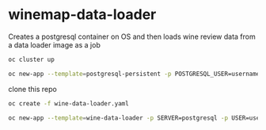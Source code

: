 # winemap-data-loader
Creates a postgresql container on OS and then loads wine review data from a data loader image as a job


```sh
oc cluster up

oc new-app --template=postgresql-persistent -p POSTGRESQL_USER=username -p POSTGRESQL_PASSWORD=password -p POSTGRESQL_DATABASE=wineDb
```
    
clone this repo

```sh
oc create -f wine-data-loader.yaml

oc new-app --template=wine-data-loader -p SERVER=postgresql -p USER=username -p PASSWORD=password -p DBNAME=wineDb
```
